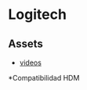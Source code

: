 # Logitech

## Assets

- [videos](https://drive.google.com/file/d/1DFICCJyXFcN-p4CgO8IEDDCpGO_aGw-A/view?usp=sharing)

*Compatibilidad HDM
